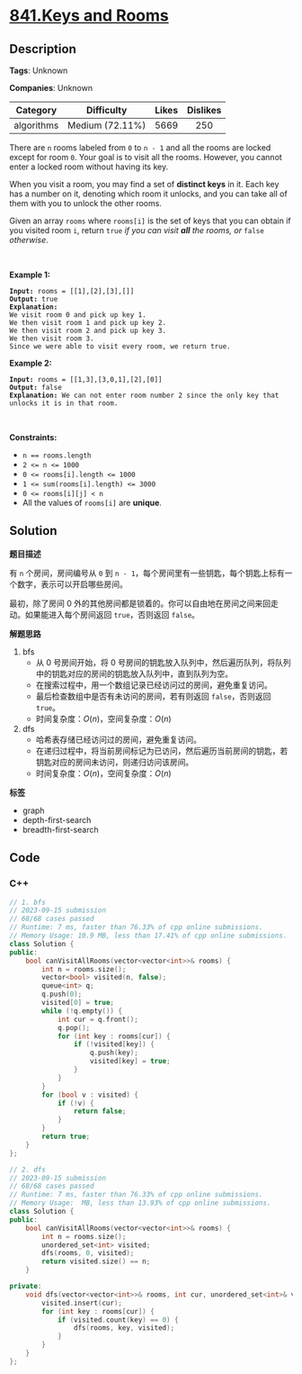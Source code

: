 # [841.Keys and Rooms](https://leetcode.com/problems/keys-and-rooms/description/)

## Description

**Tags**: Unknown

**Companies**: Unknown

|  Category  |   Difficulty    | Likes | Dislikes |
| :--------: | :-------------: | :---: | :------: |
| algorithms | Medium (72.11%) | 5669  |   250    |

<p>There are <code>n</code> rooms labeled from <code>0</code> to <code>n - 1</code>&nbsp;and all the rooms are locked except for room <code>0</code>. Your goal is to visit all the rooms. However, you cannot enter a locked room without having its key.</p>
<p>When you visit a room, you may find a set of <strong>distinct keys</strong> in it. Each key has a number on it, denoting which room it unlocks, and you can take all of them with you to unlock the other rooms.</p>
<p>Given an array <code>rooms</code> where <code>rooms[i]</code> is the set of keys that you can obtain if you visited room <code>i</code>, return <code>true</code> <em>if you can visit <strong>all</strong> the rooms, or</em> <code>false</code> <em>otherwise</em>.</p>
<p>&nbsp;</p>
<p><strong class="example">Example 1:</strong></p>
<pre><code><strong>Input:</strong> rooms = [[1],[2],[3],[]]
<strong>Output:</strong> true
<strong>Explanation:</strong>
We visit room 0 and pick up key 1.
We then visit room 1 and pick up key 2.
We then visit room 2 and pick up key 3.
We then visit room 3.
Since we were able to visit every room, we return true.</code></pre>
<p><strong class="example">Example 2:</strong></p>
<pre><code><strong>Input:</strong> rooms = [[1,3],[3,0,1],[2],[0]]
<strong>Output:</strong> false
<strong>Explanation:</strong> We can not enter room number 2 since the only key that unlocks it is in that room.</code></pre>
<p>&nbsp;</p>
<p><strong>Constraints:</strong></p>
<ul>
  <li><code>n == rooms.length</code></li>
  <li><code>2 &lt;= n &lt;= 1000</code></li>
  <li><code>0 &lt;= rooms[i].length &lt;= 1000</code></li>
  <li><code>1 &lt;= sum(rooms[i].length) &lt;= 3000</code></li>
  <li><code>0 &lt;= rooms[i][j] &lt; n</code></li>
  <li>All the values of <code>rooms[i]</code> are <strong>unique</strong>.</li>
</ul>

## Solution

**题目描述**

有 `n` 个房间，房间编号从 `0` 到 `n - 1`，每个房间里有一些钥匙，每个钥匙上标有一个数字，表示可以开启哪些房间。

最初，除了房间 0 外的其他房间都是锁着的。你可以自由地在房间之间来回走动。如果能进入每个房间返回 `true`，否则返回 `false`。

**解题思路**

1. bfs
   - 从 0 号房间开始，将 0 号房间的钥匙放入队列中，然后遍历队列，将队列中的钥匙对应的房间的钥匙放入队列中，直到队列为空。
   - 在搜索过程中，用一个数组记录已经访问过的房间，避免重复访问。
   - 最后检查数组中是否有未访问的房间，若有则返回 `false`，否则返回 `true`。
   - 时间复杂度：$O(n)$，空间复杂度：$O(n)$
2. dfs
   - 哈希表存储已经访问过的房间，避免重复访问。
   - 在递归过程中，将当前房间标记为已访问，然后遍历当前房间的钥匙，若钥匙对应的房间未访问，则递归访问该房间。
   - 时间复杂度：$O(n)$，空间复杂度：$O(n)$

**标签**

- graph
- depth-first-search
- breadth-first-search

<!-- code start -->
## Code

### C++

```cpp
// 1. bfs
// 2023-09-15 submission
// 68/68 cases passed
// Runtime: 7 ms, faster than 76.33% of cpp online submissions.
// Memory Usage: 10.9 MB, less than 17.41% of cpp online submissions.
class Solution {
public:
    bool canVisitAllRooms(vector<vector<int>>& rooms) {
        int n = rooms.size();
        vector<bool> visited(n, false);
        queue<int> q;
        q.push(0);
        visited[0] = true;
        while (!q.empty()) {
            int cur = q.front();
            q.pop();
            for (int key : rooms[cur]) {
                if (!visited[key]) {
                    q.push(key);
                    visited[key] = true;
                }
            }
        }
        for (bool v : visited) {
            if (!v) {
                return false;
            }
        }
        return true;
    }
};
```

```cpp
// 2. dfs
// 2023-09-15 submission
// 68/68 cases passed
// Runtime: 7 ms, faster than 76.33% of cpp online submissions.
// Memory Usage:  MB, less than 13.93% of cpp online submissions.
class Solution {
public:
    bool canVisitAllRooms(vector<vector<int>>& rooms) {
        int n = rooms.size();
        unordered_set<int> visited;
        dfs(rooms, 0, visited);
        return visited.size() == n;
    }

private:
    void dfs(vector<vector<int>>& rooms, int cur, unordered_set<int>& visited) {
        visited.insert(cur);
        for (int key : rooms[cur]) {
            if (visited.count(key) == 0) {
                dfs(rooms, key, visited);
            }
        }
    }
};
```

<!-- code end -->
